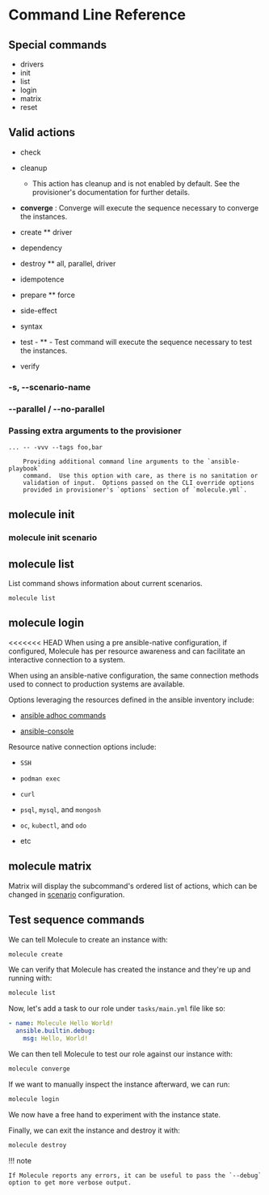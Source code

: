 # Command Line Reference

## Special commands

- drivers
- init
- list
- login
- matrix
- reset

## Valid actions

- check
- cleanup
  - This action has cleanup and is not enabled by default.
    See the provisioner's documentation for further details.

- **converge** : Converge will execute the sequence necessary to converge the instances.
- create \*\* driver
- dependency
- destroy \*\* all, parallel, driver
- idempotence
- prepare \*\* force
- side-effect
- syntax
- test - \*\* - Test command will execute the sequence necessary to test the instances.
- verify

### -s, --scenario-name

### --parallel / --no-parallel

### Passing extra arguments to the provisioner

```
... -- -vvv --tags foo,bar

    Providing additional command line arguments to the `ansible-playbook`
    command.  Use this option with care, as there is no sanitation or
    validation of input.  Options passed on the CLI override options
    provided in provisioner's `options` section of `molecule.yml`.
```

## molecule init

### molecule init scenario

## molecule list

List command shows information about current scenarios.

```
molecule list
```

## molecule login

<<<<<<< HEAD
When using a pre ansible-native configuration, if configured, Molecule has per resource awareness and can
facilitate an interactive connection to a system.

When using an ansible-native configuration, the same connection methods used to connect to production systems
are available.

Options leveraging the resources defined in the ansible inventory include:

- [ansible adhoc commands](https://docs.ansible.com/ansible/latest/command_guide/intro_adhoc.html)

- [ansible-console](https://docs.ansible.com/ansible/latest/cli/ansible-console.html)

Resource native connection options include:

- `SSH`

- `podman exec`

- `curl`

- `psql`, `mysql`, and `mongosh`

- `oc`, `kubectl`, and `odo`

- etc

## molecule matrix

Matrix will display the subcommand's ordered list of actions, which can
be changed in
[scenario](configuration.md#scenario)
configuration.

## Test sequence commands

We can tell Molecule to create an instance with:

```bash
molecule create
```

We can verify that Molecule has created the instance and they're up and
running with:

```bash
molecule list
```

Now, let's add a task to our role under `tasks/main.yml` file like so:

```yaml
- name: Molecule Hello World!
  ansible.builtin.debug:
    msg: Hello, World!
```

We can then tell Molecule to test our role against our instance with:

```bash
molecule converge
```

If we want to manually inspect the instance afterward, we can run:

```bash
molecule login
```

We now have a free hand to experiment with the instance state.

Finally, we can exit the instance and destroy it with:

```bash
molecule destroy
```

!!! note

    If Molecule reports any errors, it can be useful to pass the `--debug`
    option to get more verbose output.
